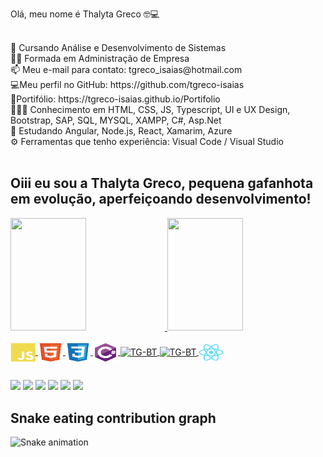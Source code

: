 Olá, meu nome é Thalyta Greco 🤓💻

<br />
🔭 Cursando Análise e Desenvolvimento de Sistemas <br />
👩‍🎓 Formada em Administração de Empresa <br />
📫 Meu e-mail para contato: tgreco_isaias@hotmail.com <br />
💻Meu perfil no GitHub: https://github.com/tgreco-isaias <br />
📃Portifólio: https://tgreco-isaias.github.io/Portifolio <br />
👨🏿‍💻 Conhecimento em HTML, CSS, JS, Typescript,  UI e UX Design, Bootstrap, SAP, SQL, MYSQL, XAMPP, C#, Asp.Net <br />
📌 Estudando Angular, Node.js, React, Xamarim, Azure <br />
⚙️ Ferramentas que tenho experiência: Visual Code / Visual Studio <br />
<br />



## Oiii eu sou a Thalyta Greco, pequena gafanhota em evolução, aperfeiçoando desenvolvimento!
<div align="left">
  <a href="https://github.com/tgreco-isaias">
  <img height="180em" width="49%" src="https://github-readme-stats.vercel.app/api?username=tgreco-isaias&show_icons=true&theme=dracula&include_all_commits=true&count_private=true"/>
  <img height="180em" width="49%" src="https://github-readme-stats.vercel.app/api/top-langs/?username=tgreco-isaias&layout=compact&langs_count=7&theme=dracula"/>
</div>
 <div style="display: inline_block"><br>
  <img align="center" alt="TG-Js" height="30" width="40" src="https://raw.githubusercontent.com/devicons/devicon/master/icons/javascript/javascript-plain.svg">
  <img align="center" alt="TG-HTML" height="30" width="40" src="https://raw.githubusercontent.com/devicons/devicon/master/icons/html5/html5-original.svg">
  <img align="center" alt="TG-CSS" height="30" width="40" src="https://raw.githubusercontent.com/devicons/devicon/master/icons/css3/css3-original.svg">
  <img align="center" alt="TG-Csharp" height="30" width="40"src="https://raw.githubusercontent.com/devicons/devicon/master/icons/csharp/csharp-original.svg">
  <img align="center" alt="TG-BT" height="30" width="40" src="https://cdn.jsdelivr.net/gh/devicons/devicon/icons/bootstrap/bootstrap-original-wordmark.svg">
  <img align="center" alt="TG-BT" height="30" width="40" src="https://cdn.jsdelivr.net/gh/devicons/devicon/icons/angularjs/angularjs-original.svg">
  <img align="center" alt="TG-React" height="30" width="40" src="https://raw.githubusercontent.com/devicons/devicon/master/icons/react/react-original.svg">


 
</div>
  
  
   
  ##
   
  <div> 
  <a href="null" target="_blank"><img src="https://img.shields.io/badge/YouTube-FF0000?style=for-the-badge&logo=youtube&logoColor=white" target="_blank"></a>
  <a href="null" target="_blank"><img src="https://img.shields.io/badge/-Instagram-%23E4405F?style=for-the-badge&logo=instagram&logoColor=white" target="_blank"></a>
 	<a href="null" target="_blank"><img src="https://img.shields.io/badge/Twitch-9146FF?style=for-the-badge&logo=twitch&logoColor=white" target="_blank"></a>
 <a href="null" target="_blank"><img src="https://img.shields.io/badge/Discord-7289DA?style=for-the-badge&logo=discord&logoColor=white" target="_blank"></a> 
  <a href ="mailto:tgreco_isaias@hotmail.com"><img src="https://img.shields.io/badge/Microsoft_Outlook-0078D4?style=for-the-badge&logo=microsoft-outlook&logoColor=white"></a>    
  <a href="https://www.linkedin.com/in/thalyta-greco/" target="_blank"><img src="https://img.shields.io/badge/-LinkedIn-%230077B5?style=for-the-badge&logo=linkedin&logoColor=white" target="_blank"></a> 
 
 ## Snake eating contribution graph
 
 ![Snake animation](https://github.com/tgreco-isaias/tgreco-isaias/blob/output/github-contribution-grid-snake.svg)
 
</div>

